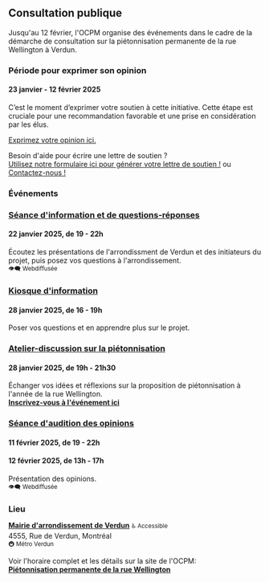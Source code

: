 ## Consultation publique

Jusqu'au 12 février, l'OCPM organise des événements dans le cadre de la démarche de consultation sur la piétonnisation permanente de la rue Wellington à Verdun.

### Période pour exprimer son opinion

#### 23 janvier - 12 février 2025

C’est le moment d’exprimer votre soutien à cette initiative.
Cette étape est cruciale pour une recommandation favorable et une prise en considération par les élus.

<a class="button" href="https://ocpm.qc.ca/fr/wellington/inscription" target="_blank">Exprimez votre opinion ici.</a>

Besoin d'aide pour écrire une lettre de soutien ?   
[Utilisez notre formulaire ici pour générer votre lettre de soutien !](ecrire-une-lettre) ou [Contactez-nous !](mailto:allo@lawellpietonne.com?subject=Lettre%20de%20soutien)

<h3 style="margin-block-end: 0.5em;">Événements</h3>

### <a href="https://ocpm.qc.ca/fr/wellington#:~:text=2025-,S%C3%A9ance,questions%2Dr%C3%A9ponses" target="_blank" rel="noopeners">Séance d'information et de questions-réponses</a>

#### 22 janvier 2025, de 19 - 22h

Écoutez les présentations de l'arrondissment de Verdun et des initiateurs du projet, puis posez vos questions à l'arrondissement.  
<small>👁️‍🗨️ Webdiffusée</small>

### <a href="https://ocpm.qc.ca/fr/wellington#:~:text=Kiosque%20d'information" target="_blank" rel="noopeners">Kiosque d'information</a>

#### 28 janvier 2025, de 16 - 19h

Poser vos questions et en apprendre plus sur le projet.

### <a href="https://ocpm.qc.ca/fr/wellington#:~:text=Atelier%2Ddiscussion%20sur%20la%20pi%C3%A9tonnisation" target="_blank" rel="noopeners">Atelier-discussion sur la piétonnisation</a>

#### 28 janvier 2025, de 19h - 21h30

Échanger vos idées et réflexions sur la proposition de piétonnisation à l'année de la rue Wellington.  
<strong><a href="https://www.eventbrite.ca/e/atelier-collaboratif-pietonnisation-permanente-de-la-rue-wellington-tickets-1119897636979?aff=oddtdtcreator" target="_blank">Inscrivez-vous à l'événement ici</a></strong>

### <a href="https://ocpm.qc.ca/fr/wellington#:~:text=S%C3%A9ance%20d'audition%20des%20opinions" target="_blank" rel="noopeners">Séance d'audition des opinions</a>

#### 11 février 2025, de 19 - 22h

#### 12 février 2025, de 13h - 17h

Présentation des opinions.  
<small>👁️‍🗨️ Webdiffusée</small>

<h3 style="margin-block-end: 0.5em;">Lieu</h3>

**[Mairie d'arrondissement de Verdun](https://maps.app.goo.gl/zbKSuApg6Sc211Fv6)** <small>♿️ Accessible</small>  
4555, Rue de Verdun, Montréal  
<small>🚇 Métro Verdun</small>

Voir l'horaire complet et les détails sur la site de l'OCPM:  
<strong><a href="https://ocpm.qc.ca/fr/wellington" target="_blank">Piétonnisation permanente de la rue Wellington</a>
</strong>
